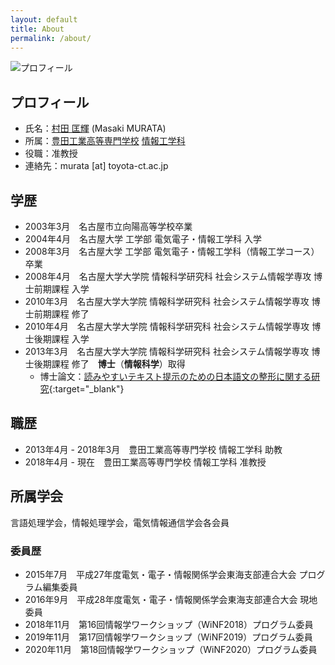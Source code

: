 ```yaml
---
layout: default
title: About
permalink: /about/
---
```


![プロフィール]({{site.baseurl}}/assets/profile.jpg)

## プロフィール

- 氏名：[村田 匡輝](https://researchmap.jp/Masaki_MURATA) (Masaki MURATA)
- 所属：[豊田工業高等専門学校](https://www.toyota-ct.ac.jp/j/index.php)  [情報工学科](http://www.ice.toyota-ct.ac.jp/jp/) 
- 役職：准教授
- 連絡先：murata [at] toyota-ct.ac.jp

## 学歴

- 2003年3月　名古屋市立向陽高等学校卒業
- 2004年4月　名古屋大学 工学部 電気電子・情報工学科 入学
- 2008年3月　名古屋大学 工学部 電気電子・情報工学科（情報工学コース） 卒業
- 2008年4月　名古屋大学大学院 情報科学研究科 社会システム情報学専攻 博士前期課程 入学
- 2010年3月　名古屋大学大学院 情報科学研究科 社会システム情報学専攻 博士前期課程 修了
- 2010年4月　名古屋大学大学院 情報科学研究科 社会システム情報学専攻 博士後期課程 入学
- 2013年3月　名古屋大学大学院 情報科学研究科 社会システム情報学専攻 博士後期課程 修了　__博士__（__情報科学__）取得
  - 博士論文：[読みやすいテキスト提示のための日本語文の整形に関する研究](https://nagoya.repo.nii.ac.jp/records/15926#.YU1hxmZLjzc){:target="_blank"}

## 職歴

- 2013年4月 - 2018年3月　豊田工業高等専門学校 情報工学科 助教
- 2018年4月 - 現在　豊田工業高等専門学校 情報工学科 准教授

## 所属学会

言語処理学会，情報処理学会，電気情報通信学会各会員

### 委員歴

- 2015年7月　平成27年度電気・電子・情報関係学会東海支部連合大会 プログラム編集委員
- 2016年9月　平成28年度電気・電子・情報関係学会東海支部連合大会 現地委員
- 2018年11月　第16回情報学ワークショップ（WiNF2018）プログラム委員
- 2019年11月　第17回情報学ワークショップ（WiNF2019）プログラム委員
- 2020年11月　第18回情報学ワークショップ（WiNF2020）プログラム委員
